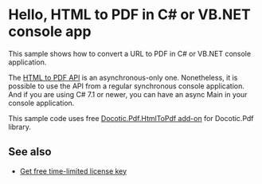 # Hello, HTML to PDF in C# or VB.NET console app
This sample shows how to convert a URL to PDF in C# or VB.NET console application.

The [HTML to PDF API](https://bitmiracle.com/pdf-library/help/bitmiracle.docotic.pdf.htmltopdf.html) is an asynchronous-only one. Nonetheless, it is possible to use the API from a regular synchronous console application. And if you are using C# 7.1 or newer, you can have an async Main in your console application. 

This sample code uses free [Docotic.Pdf.HtmlToPdf add-on](https://www.nuget.org/packages/BitMiracle.Docotic.Pdf.HtmlToPdf/) for Docotic.Pdf library.

## See also
* [Get free time-limited license key](https://bitmiracle.com/pdf-library/download-pdf-library.aspx)
